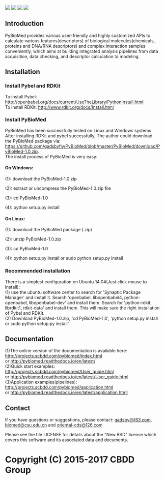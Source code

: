 ![](https://img.shields.io/travis/rust-lang/rust.svg) ![](https://img.shields.io/pypi/l/Django.svg) ![](https://img.shields.io/badge/dependencies-rdkit%2C%20pybel-green.svg) ![](https://img.shields.io/badge/platforms-linux%2C%20windows-brightgreen.svg)<br>
## Introduction
PyBioMed provides various user-friendly and highly customized APIs to calculate various features(descriptors) of biological molecules(chemicals, proteins and DNA/RNA descriptors) and complex interaction samples conveniently, which aims at building integrated analysis pipelines from data acquisition, data checking, and descriptor calculation to modeling.
## Installation
### Install Pybel and RDKit
To install Pybel: http://openbabel.org/docs/current/UseTheLibrary/PythonInstall.html<br>
To install RDKit: http://www.rdkit.org/docs/Install.html<br>
### Install PyBioMed
PyBioMed has been successfully tested on Linux and Windows systems. After installing RDKit and pybel successfully, The author could download the PyBioMed package via: https://github.com/gadsbyfly/PyBioMed/blob/master/PyBioMed/download/PyBioMed-1.0.zip. <br>
The install process of PyBioMed is very easy:

#### On Windows:

(1): download the PyBioMed-1.0.zip

(2): extract or uncompress the PyBioMed-1.0.zip file

(3): cd PyBioMed-1.0

(4): python setup.py install

#### On Linux:

(1): download the PyBioMed package (.zip)

(2): unzip PyBioMed-1.0.zip

(3): cd PyBioMed-1.0

(4): python setup.py install or sudo python setup.py install
### Recommended installation
There is a simplest configuration on Ubuntu 14.04(Just click mouse to install): <br>
(1) use the ubuntu software center to search for 'Synaptic Package Manager' and install it. Search 'openbabel, libopenbabel4, python-openbabel, libopenbabel-dev' and install them. Search for 'python-rdkit, librdkit1, rdkit-data' and install them. This will make sure the right installation of Pybel and RDKit.<br>
(2) Download PyBioMed-1.0.zip, 'cd PyBioMed-1.0', 'python setup.py install or sudo python setup.py install'.
## Documentation
(1)The online version of the documentation is available here:<br>
http://projects.scbdd.com/pybiomed/index.html <br>
or http://pybiomed.readthedocs.io/en/latest/<br>
(2)Quick start examples: http://projects.scbdd.com/pybiomed/User_guide.html<br>
or http://pybiomed.readthedocs.io/en/latest/User_guide.html<br>
(3)Application examples(pipelines): http://projects.scbdd.com/pybiomed/application.html<br>
or http://pybiomed.readthedocs.io/en/latest/application.html
## Contact
If you have questions or suggestions, please contact:
gadsby@163.com, biomed@csu.edu.cn and oriental-cds@126.com

Please see the file LICENSE for details about the "New BSD"
license which covers this software and its associated data and
documents.

# Copyright (C) 2015-2017 CBDD Group
